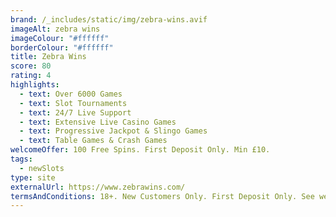```yaml
---
brand: /_includes/static/img/zebra-wins.avif
imageAlt: zebra wins
imageColour: "#ffffff"
borderColour: "#ffffff"
title: Zebra Wins
score: 80
rating: 4
highlights:
  - text: Over 6000 Games
  - text: Slot Tournaments
  - text: 24/7 Live Support
  - text: Extensive Live Casino Games
  - text: Progressive Jackpot & Slingo Games
  - text: Table Games & Crash Games
welcomeOffer: 100 Free Spins. First Deposit Only. Min £10.
tags:
  - newSlots
type: site
externalUrl: https://www.zebrawins.com/
termsAndConditions: 18+. New Customers Only. First Deposit Only. See website for more details.
---
```

